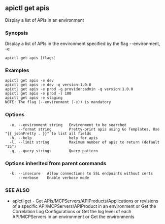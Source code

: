 ## apictl get apis

Display a list of APIs in an environment

### Synopsis

Display a list of APIs in the environment specified by the flag --environment, -e

```
apictl get apis [flags]
```

### Examples

```
apictl get apis -e dev
apictl get apis -e dev -q version:1.0.0
apictl get apis -e prod -q provider:admin -q version:1.0.0
apictl get apis -e prod -l 100
apictl get apis -e staging
NOTE: The flag (--environment (-e)) is mandatory
```

### Options

```
  -e, --environment string   Environment to be searched
      --format string        Pretty-print apis using Go Templates. Use "{{ jsonPretty . }}" to list all fields
  -h, --help                 help for apis
  -l, --limit string         Maximum number of apis to return (default "25")
  -q, --query strings        Query pattern
```

### Options inherited from parent commands

```
  -k, --insecure   Allow connections to SSL endpoints without certs
      --verbose    Enable verbose mode
```

### SEE ALSO

* [apictl get](apictl_get.md)	 - Get APIs/MCPServers/APIProducts/Applications or revisions of a specific API/MCPServers/APIProduct in an environment or Get the Correlation Log Configurations or Get the log level of each API/MCPServers in an environment or Get the environments

